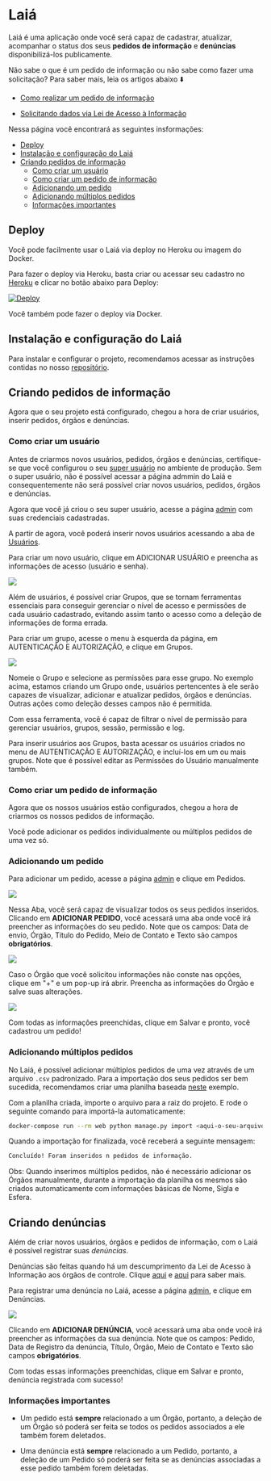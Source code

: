 # Laiá

Laiá é uma aplicação onde você será capaz de cadastrar, atualizar, acompanhar o status dos seus **pedidos de informação** e **denúncias** disponibilizá-los publicamente.

Não sabe o que é um pedido de informação ou não sabe como fazer uma solicitação? Para saber mais, leia os artigos abaixo ⬇️

- [Como realizar um pedido de informação](https://dadosabertosdefeira.medium.com/como-realizar-um-pedido-de-informa%C3%A7%C3%A3o-35b3cf4e5dbd)

- [Solicitando dados via Lei de Acesso à Informação](https://escoladedados.org/tutoriais/solicitando-dados-via-lei-de-acesso-a-informacao/)

Nessa página você encontrará as seguintes insformações:

  - [Deploy](#deploy)
  - [Instalação e configuração do Laiá](#instalação-e-configuração-do-laiá)
  - [Criando pedidos de informação](#criando-pedidos-de-informação)
    - [Como criar um usuário](#como-criar-um-usuário)
    - [Como criar um pedido de informação](#como-criar-um-pedido-de-informação)
    - [Adicionando um pedido](#adicionando-um-pedido)
    - [Adicionando múltiplos pedidos](#adicionando-múltiplos-pedidos)
    - [Informações importantes](#informações-importantes)

## Deploy

Você pode facilmente usar o Laiá via deploy no Heroku ou imagem do Docker.

Para fazer o deploy via Heroku, basta criar ou acessar seu cadastro no [Heroku](https://id.heroku.com/login) e clicar no botão abaixo para Deploy:

[![Deploy](https://www.herokucdn.com/deploy/button.svg)](https://heroku.com/deploy?template=https://github.com/DadosAbertosDeFeira/laia)

Você também pode fazer o deploy via Docker.

## Instalação e configuração do Laiá

Para instalar e configurar o projeto, recomendamos acessar as instruções contidas no nosso [repositório](https://github.com/DadosAbertosDeFeira/laia/blob/main/README.md).

## Criando pedidos de informação

Agora que o seu projeto está configurado, chegou a hora de criar usuários, inserir pedidos, órgãos e denúncias.

### Como criar um usuário

Antes de criarmos novos usuários, pedidos, órgãos e denúncias, certifique-se que você configurou o seu [super usuário](https://github.com/DadosAbertosDeFeira/laia/blob/main/README.md#crie-um-usu%C3%A1rio-para-incluir-seus-pedidos) no ambiente de produção. Sem o super usuário, não é possível acessar a página admmin do Laiá e consequentemente não será possível criar novos usuários, pedidos, órgãos e denúncias.

Agora que você já criou o seu super usuário, acesse a página [admin](http://0.0.0.0:8000/admin/auth/user/) com suas credenciais cadastradas.

A partir de agora, você poderá inserir novos usuários acessando a aba de [Usuários](http://0.0.0.0:8000/admin/auth/user/).

Para criar um novo usuário, clique em ADICIONAR USUÁRIO e preencha as informações de acesso (usuário e senha).

![](adiciona_usuario.png)

Além de usuários, é possível criar Grupos, que se tornam ferramentas essenciais para conseguir gerenciar o nível de acesso e permissões de cada usuário cadastrado, evitando assim tanto o acesso como a deleção de informações de forma errada.

Para criar um grupo, acesse o menu à esquerda da página, em AUTENTICAÇÃO E AUTORIZAÇÃO, e clique em Grupos.

![](cria_grupo.png)

Nomeie o Grupo e selecione as permissões para esse grupo. No exemplo acima, estamos criando um Grupo onde, usuários pertencentes à ele serão capazes de visualizar, adicionar e atualizar pedidos, órgãos e denúncias. Outras ações como deleção desses campos não é permitida.

Com essa ferramenta, você é capaz de filtrar o nível de permissão para gerenciar usuários, grupos, sessão, permissão e log.

Para inserir usuários aos Grupos, basta acessar os usuários criados no menu de AUTENTICAÇÃO E AUTORIZAÇÃO, e incluí-los em um ou mais grupos. Note que é possível editar as Permissões do Usuário manualmente também.

### Como criar um pedido de informação

Agora que os nossos usuários estão configurados, chegou a hora de criarmos os nossos pedidos de informação.

Você pode adicionar os pedidos individualmente ou múltiplos pedidos de uma vez só.

### Adicionando um pedido

Para adicionar um pedido, acesse a página [admin](http://0.0.0.0:8000/admin/) e clique em Pedidos.

![](adiciona_pedido.png)

Nessa Aba, você será capaz de visualizar todos os seus pedidos inseridos. Clicando em **ADICIONAR PEDIDO**, você acessará uma aba onde você irá preencher as informações do seu pedido. Note que os campos: Data de envio, Órgão, Título do Pedido, Meio de Contato e Texto são campos **obrigatórios**.

![](cadastro_pedido.png)

Caso o Órgão que você solicitou informações não conste nas opções, clique em "+" e um pop-up irá abrir. Preencha as informações do Órgão e salve suas alterações.

![](adiciona_orgao.png)

Com todas as informações preenchidas, clique em Salvar e pronto, você cadastrou um pedido!

### Adicionando múltiplos pedidos

No Laiá, é possível adicionar múltiplos pedidos de uma vez através de um arquivo `.csv` padronizado. Para a importação dos seus pedidos ser bem sucedida, recomendamos criar uma planilha baseada [neste](https://docs.google.com/spreadsheets/d/1Ly1XQIWbvh7bPpQEOeSlD_0rJ-Xcwn-8qg6mAu1OZdc/edit?usp=sharing) exemplo.

Com a planilha criada, importe o arquivo para a raiz do projeto. E rode o seguinte comando para importá-la automaticamente:

```bash
docker-compose run --rm web python manage.py import <aqui-o-seu-arquivo>.csv
```

Quando a importação for finalizada, você receberá a seguinte mensagem:

```bash
Concluído! Foram inseridos n pedidos de informação.
```

Obs: Quando inserimos múltiplos pedidos, não é necessário adicionar os Órgãos manualmente, durante a importação da planilha os mesmos são criados automaticamente com informações básicas de Nome, Sigla e Esfera.

## Criando denúncias

Além de criar novos usuários, órgãos e pedidos de informação, com o Laiá é possível registrar suas *denúncias*.

Denúncias são feitas quando há um descumprimento da Lei de Acesso à Informação aos órgãos de controle. Clique [aqui](https://www.gov.br/acessoainformacao/pt-br/assuntos/conheca-seu-direito/descumprimento-da-lai-o-que-fazer) e [aqui](https://dadosabertosdefeira.medium.com/como-fazer-uma-den%C3%BAncia-ao-tcm-ba-d7807dd3537c) para saber mais.

Para registrar uma denúncia no Laiá, acesse a página [admin](http://0.0.0.0:8000/admin/auth/user/), e clique em Denúncias.

![](cria_denuncia.png)

Clicando em **ADICIONAR DENÚNCIA**, você acessará uma aba onde você irá preencher as informações da sua denúncia. Note que os campos: Pedido, Data de Registro da denúncia, Título, Órgão, Meio de Contato e Texto são campos **obrigatórios**.

Com todas essas informações preenchidas, clique em Salvar e pronto, denúncia registrada com sucesso!


### Informações importantes

- Um pedido está **sempre** relacionado a um Órgão, portanto, a deleção de um Órgão só poderá ser feita se todos os pedidos associados a ele também forem deletados.

- Uma denúncia está **sempre** relacionado a um Pedido, portanto, a deleção de um Pedido só poderá ser feita se as denúncias associadas a esse pedido também forem deletadas.
